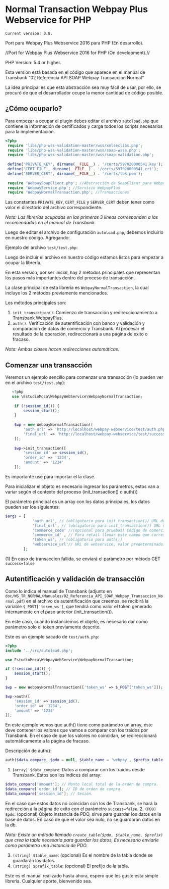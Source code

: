 # Normal Transaction Webpay Plus Webservice for PHP

`Current version: 0.8.`

Port para Webpay Plus Webservice 2016 para PHP (En desarrollo).

//Port for Webpay Plus Webservice 2016 for PHP (On development).//

PHP Version: 5.4 or higher.

Esta versión está basada en el código que aparece en el manual de Transbank "02 Referencia API SOAP Webpay Transaccion Normal"

La idea principal es que esta abstracción sea muy facil de usar, por ello, se procuró de que el desarrollador ocupe la menor
cantidad de código posible.

¿Cómo ocuparlo?
-
Para empezar a ocupar el plugin debes editar el archivo `autoload.php` que contiene la información de certificados y carga
todos los scripts necesarios para la implementación.

```php
<?php
 require 'libs/php-wss-validation-master/wss/xmlseclibs.php';
 require 'libs/php-wss-validation-master/wss/soap-wsse.php';
 require 'libs/php-wss-validation-master/wss/soap-validation.php';
 
 define('PRIVATE_KEY', dirname(__FILE__) . '/certs/597020000541.key'); 
 define('CERT_FILE', dirname(__FILE__) . '/certs/597020000541.crt');
 define('SERVER_CERT', dirname(__FILE__) . '/certs/tbk.pem');
 
 require 'WebpaySoapClient.php'; //Abstracción de SoapClient para WebpayPlus
 require 'WebpayService.php'; //Servicio WebpayPlus
 require 'WebpayNormalTransaction.php'; //Transacciones`
 ```
 
 Las constantes `PRIVATE_KEY`, `CERT_FILE` y `SERVER_CERT` deben tener como valor el directorio del archivo correspondiente.
 
 _Nota: Las librerías ocupadas en las primeras 3 lineas corresponden a las recomendadas en el manual de Transbank._
 
 Luego de editar el archivo de configuración `autoload.php`, debemos incluirlo en nuestro código. Agregando:
 
 Ejemplo del archivo `test/test.php`:

  
  Luego de incluir el archivo en nuestro código estamos listos para empezar a ocupar la librería.
  
  En esta versión, por ser inicial, hay 2 métodos principales que representan los pasos más importantes dentro del proceso de
  transacción.
  
  La clase principal de esta librería es `WebpayNormalTransaction`, la cual incluye los 2 métodos previamente mencionados.
  
  Los métodos principales son:
  1. `init_transaction()`: Comienzo de transacción y redireccionamiento a Transbank WebpayPlus.
  2. `auth()`. Verificación de autentificación con banco y validación y comparación de datos de comercio y Transbank.
  Al procesar el resultado de la operación, redireccionará a una página de exito o fracaso.
  
  _Nota: Ambas clases hacen redirecciones automáticas._
  
  Comenzar una transacción
  -
  
  Veremos un ejemplo sencillo para comenzar una transacción (lo pueden ver en el archivo `test/test.php`):

```php
   <?php
   use \EstudioMoca\WebpayWebService\WebpayNormalTransaction;
   
    if (!session_id()) {
        session_start();
    }    
    
    $wp = new WebpayNormalTransaction([
        'auth_url' => 'http://localhost/webpay-webservice/test/auth.php',
        'final_url' => 'http://localhost/webpay-webservice/test/success.php',
    ]);
    
    $wp->init_transaction([
        'session_id' => session_id(),
        'order_id' => '1234',
        'amount' => '1234'
    ]);
```
Es importante use para importar el la clase.

Para inicializar el objeto es necesario ingresar los parámetros, estos van a variar según el contexto del proceso 
(init_transaction() o auth())

El parámetro principal es un array con los datos principales, los datos pueden ser los siguientes:


```php
$args = [
            'auth_url', // (obligatorio para init_transaction()) URL donde se realizará el proceso de autentificación.
            'final_url', // (obligatorio para init_transaction()) URL de exito o fracaso (1)
            'commerce_code' //(opcional para pruebas) Código de comercio
            'commerce_id' , // Para retail llenar este campo que corresponde a la id del comercio.
            'token_ws', // (obligatorio para auth())
            'webservice_url'// URL de webservice, valor predeterminado: 'https://webpay3gint.transbank.cl/WSWebpayTransaction/cxf/WSWebpayService?wsdl'
        ];
```

(1) En caso de transaccion fallida, se enviará el parámetro por método GET `success=false`

Autentificación y validación de transacción
-
Como lo indica el manual de Transbank (adjunto en `doc/WS_TR_NORMAL/Manuales/02_Referencia_API_SOAP_Webpay_Transaccion_Normal.pdf`)
en el archivo de autentificación que creemos, se recibirá la variable `$_POST['token_ws']`, que tendrá como valor el token
generado internamente en el paso anterior (init_transaction()).

En este caso, cuando instanciemos el objeto, es necesario dar como parámetro solo el token previamente descrito.

Este es un ejemplo sacado de `test/auth.php`:
```php
<?php
include '../src/autoload.php';

use EstudioMoca\WebpayWebService\WebpayNormalTransaction;

if (!session_id()) {
    session_start();
}

$wp = new WebpayNormalTransaction(['token_ws' => $_POST['token_ws']]);

$wp->auth([
    'session_id' => session_id(),
    'order_id' => '1234',
    'amount' => '1234'
]);
```

En este ejemplo vemos que auth() tiene como parámetro un array, éste deve contener los valores que vamos a comparar con
los traidos por Transbank. En el caso de que los valores no coincidan, se redireccionará automáticamente a la página de
fracaso.

Descripción de auth():

```php
auth($data_compare, $pdo = null, $table_name = 'webpay', $prefix_table = '')
```

1. (`array) $data_compare`: Datos a comparar con los traidos desde Transbank. Estos son los indices del array:
```php
$data_compare['amount']; // Monto local total de la orden de compra.
$data_compare['order_id']; // ID de orden de compra.
$data_compare['session_id']; // Sesión.
```
En el caso que estos datos no coincidan con los de Transbank, se hará la redirección a la página de exito con el parámetro
`success=false`.
2. `(PDO) $pdo`: (opcional) Objeto instancia de PDO, sirve para guardar los datos en la base de datos. En caso de que el valor
sea nulo, no se guardarán datos en la db.

_Nota: Existe un método llamado `create_table($pdo, $table_name, $prefix)` que crea la tabla necesaria para guardar los datos,
Es necesario enviarle como parámetro una instancia de PDO._ 

3. `(string) $table_name`: (opcional) Es el nombre de la tabla donde se guardarán los datos.
4. `(string) $prefix_table`: (opcional) El prefijo de la tabla.

Este es el manual realizado hasta ahora, espero que les guste esta simple librería. Cualquier aporte, bienvenido sea.